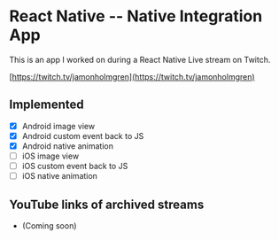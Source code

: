 # React Native -- Native Integration App

This is an app I worked on during a React Native Live stream on Twitch.

[https://twitch.tv/jamonholmgren](https://twitch.tv/jamonholmgren)

## Implemented

* [x] Android image view
* [x] Android custom event back to JS
* [x] Android native animation
* [ ] iOS image view
* [ ] iOS custom event back to JS
* [ ] iOS native animation

## YouTube links of archived streams

- (Coming soon)
